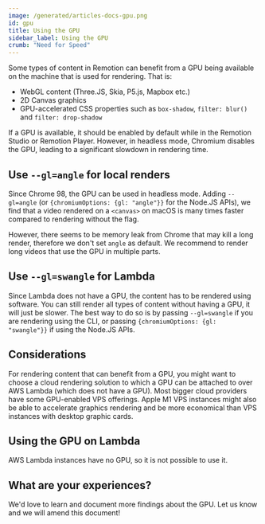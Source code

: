 ```yaml
---
image: /generated/articles-docs-gpu.png
id: gpu
title: Using the GPU
sidebar_label: Using the GPU
crumb: "Need for Speed"
---
```


Some types of content in Remotion can benefit from a GPU being available on the machine that is used for rendering. That is:

- WebGL content (Three.JS, Skia, P5.js, Mapbox etc.)
- 2D Canvas graphics
- GPU-accelerated CSS properties such as `box-shadow`, `filter: blur()` and `filter: drop-shadow`

If a GPU is available, it should be enabled by default while in the Remotion Studio or Remotion Player. However, in headless mode, Chromium disables the GPU, leading to a significant
slowdown in rendering time.

## Use `--gl=angle` for local renders

Since Chrome 98, the GPU can be used in headless mode. Adding `--gl=angle` (or `{chromiumOptions: {gl: "angle"}}` for the Node.JS APIs), we find that a video rendered on a `<canvas>` on macOS is many times faster compared to rendering without the flag.

However, there seems to be memory leak from Chrome that may kill a long render, therefore we don't set `angle` as default. We recommend to render long videos that use the GPU in multiple parts.

## Use `--gl=swangle` for Lambda

Since Lambda does not have a GPU, the content has to be rendered using software. You can still render all types of content without having a GPU, it will just be slower. The best way to do so is by passing `--gl=swangle` if you are rendering using the CLI, or passing `{chromiumOptions: {gl: "swangle"}}` if using the Node.JS APIs.

## Considerations

For rendering content that can benefit from a GPU, you might want to choose a cloud rendering solution to which a GPU can be attached to over AWS Lambda (which does not have a GPU). Most bigger cloud providers have some GPU-enabled VPS offerings. Apple M1 VPS instances might also be able to accelerate graphics rendering and be more economical than VPS instances with desktop graphic cards.

## Using the GPU on Lambda

AWS Lambda instances have no GPU, so it is not possible to use it.

## What are your experiences?

We'd love to learn and document more findings about the GPU. Let us know and we will amend this document!
